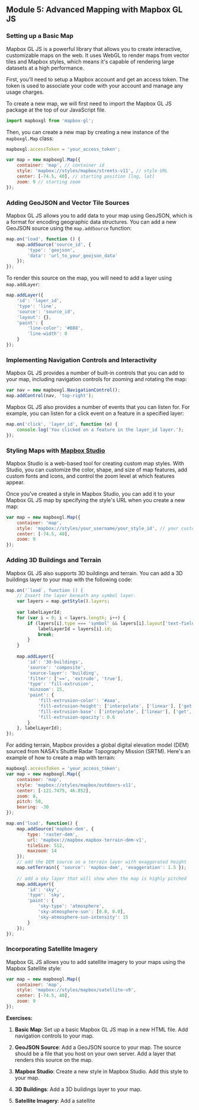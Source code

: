 ## Module 5: Advanced Mapping with Mapbox GL JS

### Setting up a Basic Map

Mapbox GL JS is a powerful library that allows you to create interactive, customizable maps on the web. It uses WebGL to render maps from vector tiles and Mapbox styles, which means it's capable of rendering large datasets at a high performance.

First, you'll need to setup a Mapbox account and get an access token. The token is used to associate your code with your account and manage any usage charges.

To create a new map, we will first need to import the Mapbox GL JS package at the top of our JavaScript file.

```javascript
import mapboxgl from 'mapbox-gl';
```

Then, you can create a new map by creating a new instance of the `mapboxgl.Map` class:

```javascript
mapboxgl.accessToken = 'your_access_token';

var map = new mapboxgl.Map({
    container: 'map', // container id
    style: 'mapbox://styles/mapbox/streets-v11', // style URL
    center: [-74.5, 40], // starting position [lng, lat]
    zoom: 9 // starting zoom
});
```

### Adding GeoJSON and Vector Tile Sources

Mapbox GL JS allows you to add data to your map using GeoJSON, which is a format for encoding geographic data structures. You can add a new GeoJSON source using the `map.addSource` function:

```javascript
map.on('load', function () {
    map.addSource('source_id', {
        'type': 'geojson',
        'data': 'url_to_your_geojson_data'
    });
});
```

To render this source on the map, you will need to add a layer using `map.addLayer`:

```javascript
map.addLayer({
    'id': 'layer_id',
    'type': 'line',
    'source': 'source_id',
    'layout': {},
    'paint': {
        'line-color': '#888',
        'line-width': 8
    }
});
```

### Implementing Navigation Controls and Interactivity

Mapbox GL JS provides a number of built-in controls that you can add to your map, including navigation controls for zooming and rotating the map:

```javascript
var nav = new mapboxgl.NavigationControl();
map.addControl(nav, 'top-right');
```

Mapbox GL JS also provides a number of events that you can listen for. For example, you can listen for a click event on a feature in a specified layer:

```javascript
map.on('click', 'layer_id', function (e) {
    console.log('You clicked on a feature in the layer_id layer.');
});
```

### Styling Maps with [Mapbox Studio](https://studio.mapbox.com/)

Mapbox Studio is a web-based tool for creating custom map styles. With Studio, you can customize the color, shape, and size of map features, add custom fonts and icons, and control the zoom level at which features appear.

Once you've created a style in Mapbox Studio, you can add it to your Mapbox GL JS map by specifying the style's URL when you create a new map:

```javascript
var map = new mapboxgl.Map({
    container: 'map',
    style: 'mapbox://styles/your_username/your_style_id', // your custom style URL
    center: [-74.5, 40],
    zoom: 9
});
```

### Adding 3D Buildings and Terrain

Mapbox GL JS also supports 3D buildings and terrain. You can add a 3D buildings layer to your map with the following code:

```javascript
map.on('`load`, function () {
    // Insert the layer beneath any symbol layer.
    var layers = map.getStyle().layers;
     
    var labelLayerId;
    for (var i = 0; i < layers.length; i++) {
        if (layers[i].type === 'symbol' && layers[i].layout['text-field']) {
            labelLayerId = layers[i].id;
            break;
        }
    }
     
    map.addLayer({
        'id': '3d-buildings',
        'source': 'composite',
        'source-layer': 'building',
        'filter': ['==', 'extrude', 'true'],
        'type': 'fill-extrusion',
        'minzoom': 15,
        'paint': {
            'fill-extrusion-color': '#aaa',
            'fill-extrusion-height': ['interpolate', ['linear'], ['get', 'height'], 0, 0, 1, 1],
            'fill-extrusion-base': ['interpolate', ['linear'], ['get', 'min_height'], 0, 0, 1, 1],
            'fill-extrusion-opacity': 0.6
        }
    }, labelLayerId);
});
```

For adding terrain, Mapbox provides a global digital elevation model (DEM) sourced from NASA's Shuttle Radar Topography Mission (SRTM). Here's an example of how to create a map with terrain:

```javascript
mapboxgl.accessToken = 'your_access_token';
var map = new mapboxgl.Map({
    container: 'map',
    style: 'mapbox://styles/mapbox/outdoors-v11',
    center: [-121.7475, 46.852],
    zoom: 8,
    pitch: 50,
    bearing: -30
});

map.on('load', function() {
    map.addSource('mapbox-dem', {
        type: 'raster-dem',
        url: 'mapbox://mapbox.mapbox-terrain-dem-v1',
        tileSize: 512,
        maxzoom: 14
    });
    // add the DEM source as a terrain layer with exaggerated height
    map.setTerrain({ 'source': 'mapbox-dem', 'exaggeration': 1.5 });
     
    // add a sky layer that will show when the map is highly pitched
    map.addLayer({
        'id': 'sky',
        'type': 'sky',
        'paint': {
            'sky-type': 'atmosphere',
            'sky-atmosphere-sun': [0.0, 0.0],
            'sky-atmosphere-sun-intensity': 15
        }
    });
});
```

### Incorporating Satellite Imagery

Mapbox GL JS allows you to add satellite imagery to your maps using the Mapbox Satellite style:

```javascript
var map = new mapboxgl.Map({
    container: 'map',
    style: 'mapbox://styles/mapbox/satellite-v9',
    center: [-74.5, 40],
    zoom: 9
});
```

**Exercises:**

1. **Basic Map**: Set up a basic Mapbox GL JS map in a new HTML file. Add navigation controls to your map.

2. **GeoJSON Source**: Add a GeoJSON source to your map. The source should be a file that you host on your own server. Add a layer that renders this source on the map.

3. **Mapbox Studio**: Create a new style in Mapbox Studio. Add this style to your map.

4. **3D Buildings**: Add a 3D buildings layer to your map.

5. **Satellite Imagery**: Add a satellite